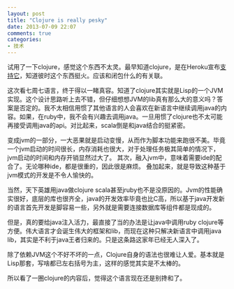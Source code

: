 ```yaml
---
layout: post
title: "Clojure is really pesky"
date: 2013-07-09 22:07
comments: true
categories:
- 技术
---
```


试用了一下clojure，感觉这个东西不太灵。最早知道clojure，是在Heroku宣布[支持它](http://devcenter.heroku.com/articles/clojure)，知道彼时这个东西挺火。应该和闭包什么的有关联。

这次看七周七语言，终于得以一睹真容。知道了clojure其实就是Lisp的一个JVM实现。这个设计思路听上去不错，但仔细想想JVM的lib真有那么大的意义吗？答案是否定的。我不太相信用惯了其他语言的人会喜欢在新语言中继续调用java的内容。如果，在ruby中，我不会有兴趣去调用java。一旦用惯了clojure也不太可能再接受调用java的api。对比起来，scala倒是和java结合的挺紧密。

变成jvm的一部分，一大恶果就是启动变慢，从而作为脚本功能来跑很不美。毕竟一个jvm启动的时间很长，内存消耗也很大，对于处理任务极其简单的情况下，jvm启动的时间和内存开销显然过大了。
其次，融入jvm中，意味着需要ide的配合了。无论哪种ide，都是很重的，因此很是麻烦。
叠加起来，就是导致这种基于jvm模式的开发是不令人愉快的。

当然，天下英雄用java做clojure scala甚至jruby也不是没原因的。Jvm的性能确实很好，底层的库也很齐全，java的开发效率毕竟也比C高，所以基于java开发新的语言首先开发是脚容易一些，另外就是需要连接数据库等组件都是现成的。

但是，真的要给java注入活力，最直接了当的办法是让java中调用ruby clojure等方便。伟大语言才会诞生伟大的框架和lib，而现在这种只解决新语言中调用java lib，其实是不利于java王者归来的。只是这条路这家年已经无人深入了。

除了依赖JVM这个不好不坏的一点，Clojure自身的语法也很难让人爱。基本就是Lisp那套，写啥都已左右括号为主，这样的感觉其实是不太棒的。

所以看了一圈clojure的内容后，觉得这个语言现在还是别搀和了。

